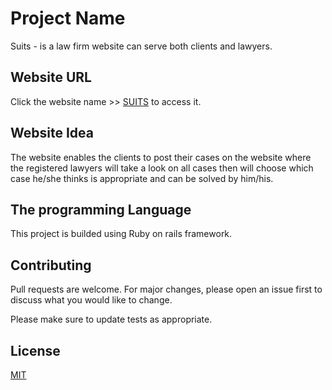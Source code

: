 # Project Name

Suits - is a law firm website can serve both clients and lawyers. 

## Website URL 

Click the website name >> [SUITS](https://suitsproject.herokuapp.com/) to access it.

## Website Idea

The website enables the clients to post their cases on the website where the registered lawyers will take a look on all cases then will choose which case he/she thinks is appropriate and can be solved by him/his.

## The programming Language 

This project is builded using Ruby on rails framework.

## Contributing
Pull requests are welcome. For major changes, please open an issue first to discuss what you would like to change.

Please make sure to update tests as appropriate.

## License
[MIT](https://choosealicense.com/licenses/mit/)